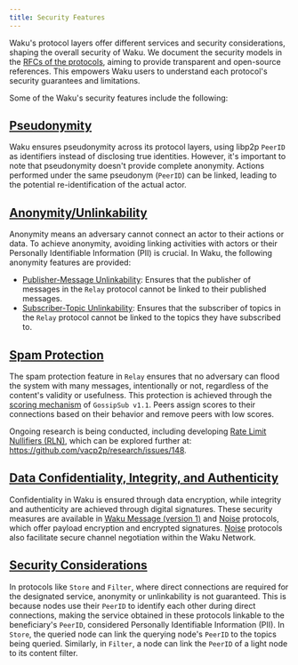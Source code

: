 ```yaml
---
title: Security Features
---
```


Waku's protocol layers offer different services and security considerations, shaping the overall security of Waku. We document the security models in the [RFCs of the protocols](https://rfc.vac.dev/), aiming to provide transparent and open-source references. This empowers Waku users to understand each protocol's security guarantees and limitations.

Some of the Waku's security features include the following:

## [Pseudonymity](https://rfc.vac.dev/spec/10/#pseudonymity)

Waku ensures pseudonymity across its protocol layers, using libp2p `PeerID` as identifiers instead of disclosing true identities. However, it's important to note that pseudonymity doesn't provide complete anonymity. Actions performed under the same pseudonym (`PeerID`) can be linked, leading to the potential re-identification of the actual actor.

## [Anonymity/Unlinkability](https://rfc.vac.dev/spec/10/#anonymity--unlinkability)

Anonymity means an adversary cannot connect an actor to their actions or data. To achieve anonymity, avoiding linking activities with actors or their Personally Identifiable Information (PII) is crucial. In Waku, the following anonymity features are provided:

- [Publisher-Message Unlinkability](https://rfc.vac.dev/spec/11/#security-analysis): Ensures that the publisher of messages in the `Relay` protocol cannot be linked to their published messages.
- [Subscriber-Topic Unlinkability](https://rfc.vac.dev/spec/11/#security-analysis): Ensures that the subscriber of topics in the `Relay` protocol cannot be linked to the topics they have subscribed to.

## [Spam Protection](https://rfc.vac.dev/spec/10/#spam-protection)

The spam protection feature in `Relay` ensures that no adversary can flood the system with many messages, intentionally or not, regardless of the content's validity or usefulness. This protection is achieved through the [scoring mechanism](https://github.com/libp2p/specs/blob/master/pubsub/gossipsub/gossipsub-v1.1.md#spam-protection-measures) of `GossipSub v1.1`. Peers assign scores to their connections based on their behavior and remove peers with low scores.

Ongoing research is being conducted, including developing [Rate Limit Nullifiers (RLN)](/overview/concepts/protocols#rln-relay), which can be explored further at: <https://github.com/vacp2p/research/issues/148>.

## [Data Confidentiality, Integrity, and Authenticity](https://rfc.vac.dev/spec/10/#data-confidentiality-integrity-and-authenticity)

Confidentiality in Waku is ensured through data encryption, while integrity and authenticity are achieved through digital signatures. These security measures are available in [Waku Message (version 1)](https://rfc.vac.dev/spec/14#version-1) and [Noise](https://rfc.vac.dev/spec/35/) protocols, which offer payload encryption and encrypted signatures. [Noise](https://rfc.vac.dev/spec/35/) protocols also facilitate secure channel negotiation within the Waku Network.

## [Security Considerations](https://rfc.vac.dev/spec/10/#security-considerations)

In protocols like `Store` and `Filter`, where direct connections are required for the designated service, anonymity or unlinkability is not guaranteed. This is because nodes use their `PeerID` to identify each other during direct connections, making the service obtained in these protocols linkable to the beneficiary's `PeerID`, considered Personally Identifiable Information (PII). In `Store`, the queried node can link the querying node's `PeerID` to the topics being queried. Similarly, in `Filter`, a node can link the `PeerID` of a light node to its content filter.